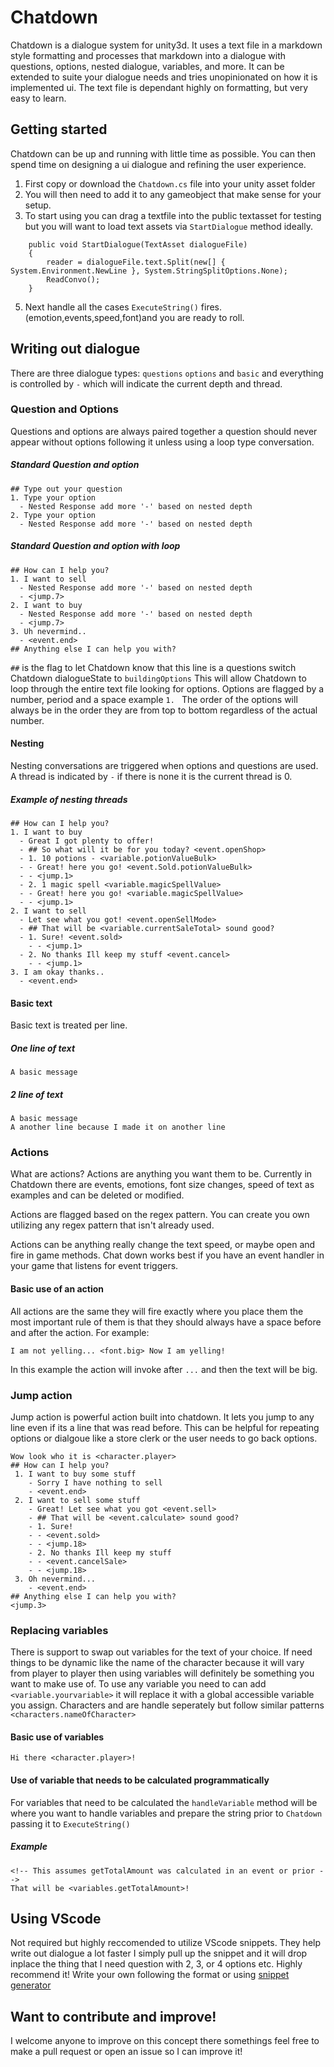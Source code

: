 # Chatdown
Chatdown is a dialogue system for unity3d. It uses a text file in a markdown style formatting and processes that markdown into a dialogue with questions, options, nested dialogue, variables, and more. It can be extended to suite your dialogue needs and tries unopinionated on how it is implemented ui. The text file is dependant highly on formatting, but very easy to learn. 

## Getting started
Chatdown can be up and running with little time as possible. You can then spend time on designing a ui dialogue and refining the user experience.

1. First copy or download the `Chatdown.cs` file into your unity asset folder
2. You will then need to add it to any gameobject that make sense for your setup.
3. To start using you can drag a textfile into the public textasset for testing but you will want to load text assets via `StartDialogue` method ideally.
```
    public void StartDialogue(TextAsset dialogueFile)
    {
        reader = dialogueFile.text.Split(new[] { System.Environment.NewLine }, System.StringSplitOptions.None);
        ReadConvo();
    }
```
5. Next handle all the cases `ExecuteString()` fires. (emotion,events,speed,font)and you are ready to roll. 


## Writing out dialogue
There are three dialogue types: `questions` `options` and `basic` and everything is controlled by `-` which will indicate the current depth and thread.

### Question and Options
Questions and options are always paired together a question should never appear without options following it unless using a loop type conversation. 

##### Standard Question and option
```
## Type out your question
1. Type your option
  - Nested Response add more '-' based on nested depth
2. Type your option
  - Nested Response add more '-' based on nested depth
```
##### Standard Question and option with loop
```
## How can I help you?
1. I want to sell
  - Nested Response add more '-' based on nested depth
  - <jump.7>
2. I want to buy
  - Nested Response add more '-' based on nested depth
  - <jump.7>
3. Uh nevermind..
  - <event.end>
## Anything else I can help you with?
```
 
 `##` is the flag to let Chatdown know that this line is a questions switch Chatdown dialogueState to `buildingOptions` This will allow Chatdown to loop through the entire text file looking for options. Options are flagged by a number, period and a space example `1. ` The order of the options will always be in the order they are from top to bottom regardless of the actual number.

 
#### Nesting

Nesting conversations are triggered when options and questions are used. A thread is indicated by `-` if there is none it is the current thread is 0. 

##### Example of nesting threads
```
## How can I help you?
1. I want to buy
  - Great I got plenty to offer! 
  - ## So what will it be for you today? <event.openShop>
  - 1. 10 potions - <variable.potionValueBulk>
  - - Great! here you go! <event.Sold.potionValueBulk>
  - - <jump.1>
  - 2. 1 magic spell <variable.magicSpellValue>
  - - Great! here you go! <variable.magicSpellValue>
  - - <jump.1>
2. I want to sell
  - Let see what you got! <event.openSellMode>
  - ## That will be <variable.currentSaleTotal> sound good?
  - 1. Sure! <event.sold>
    - - <jump.1>
  - 2. No thanks Ill keep my stuff <event.cancel>
    - - <jump.1>
3. I am okay thanks..
  - <event.end>
 ```


#### Basic text
Basic text is treated per line. 

##### One line of text
```
A basic message
```

##### 2 line of text
```
A basic message
A another line because I made it on another line
```

### Actions
What are actions? Actions are anything you want them to be. Currently in Chatdown there are events, emotions, font size changes, speed of text as examples and can be deleted or modified. 

Actions are flagged based on the regex pattern. You can create you own utilizing any regex pattern that isn't already used. 

Actions can be anything really change the text speed, or maybe open and fire in game methods. Chat down works best if you have an event handler in your game that listens for event triggers. 


#### Basic use of an action
All actions are the same they will fire exactly where you place them the most important rule of them is that they should always have a space before and after the action. For example:
```
I am not yelling... <font.big> Now I am yelling!
```
In this example the action will invoke after `...` and then the text will be big.

### Jump action
Jump action is powerful action built into chatdown. It lets you jump to any line even if its a line that was read before. This can be helpful for repeating options or dialgoue like a store clerk or the user needs to go back options. 

```
Wow look who it is <character.player>
## How can I help you?
 1. I want to buy some stuff
    - Sorry I have nothing to sell
    - <event.end>
 2. I want to sell some stuff
    - Great! Let see what you got <event.sell>
    - ## That will be <event.calculate> sound good?
    - 1. Sure!
    - - <event.sold>
    - - <jump.18>
    - 2. No thanks Ill keep my stuff
    - - <event.cancelSale>
    - - <jump.18>
 3. Oh nevermind...
    - <event.end> 
## Anything else I can help you with?
<jump.3>
```

### Replacing variables
There is support to swap out variables for the text of your choice. If need things to be dynamic like the name of the character because it will vary from player to player then using variables will definitely be something you want to make use of. To use any variable you need to can add `<variable.yourvariable>` it will replace it with a global accessible variable you assign. Characters and are handle seperately but follow similar patterns `<characters.nameOfCharacter>` 

#### Basic use of variables
```
Hi there <character.player>!
```

#### Use of variable that needs to be calculated programmatically 
For variables that need to be calculated the `handleVariable` method will be where you want to handle variables and prepare the string prior to `Chatdown` passing it to `ExecuteString()`

##### Example
```
<!-- This assumes getTotalAmount was calculated in an event or prior -->
That will be <variables.getTotalAmount>!
```

## Using VScode
Not required but highly reccomended to utilize VScode snippets. They help write out dialogue a lot faster I simply pull up the snippet and it will drop inplace the thing that I need question with 2, 3, or 4 options etc. Highly recommend it! Write your own following the format or using [snippet generator](https://snippet-generator.app/)

## Want to contribute and improve!
I welcome anyone to improve on this concept there somethings feel free to make a pull request or open an issue so I can improve it! 
